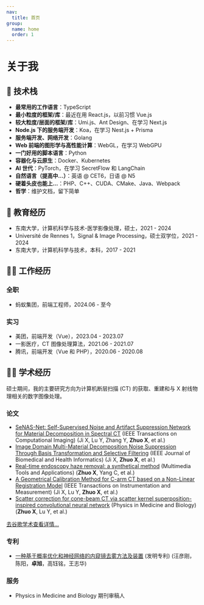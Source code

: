 ```yaml
---
nav:
  title: 首页
group:
  name: home
  order: 1
---
```


# 关于我

<Aboutme></Aboutme>

## 🧭 技术栈

- **最常用的工作语言**：TypeScript
- **最小粒度的框架/库**：最近在用 React.js，以前习惯 Vue.js
- **较大粒度/层面的框架/库**：Umi.js、Ant Design、在学习 Next.js
- **Node.js 下的服务端开发**：Koa，在学习 Nest.js + Prisma
- **服务端开发、网络开发**：Golang
- **Web 前端的图形学与高性能计算**：WebGL，在学习 WebGPU
- **一门好用的脚本语言**：Python
- **容器化与云原生**：Docker、Kubernetes
- **AI 世代**：PyTorch，在学习 SecretFlow 和 LangChain
- **自然语言（提高中…）**：英语 @ CET6，日语 @ N5
- **硬着头皮也能上…**：PHP、C++、CUDA、CMake、Java、Webpack
- **哲学**：维护文档，留下简单

## 📖 教育经历

- 东南大学，计算机科学与技术-医学影像处理，硕士，2021 - 2024
- Université de Rennes 1，Signal & Image Processing，硕士双学位，2021 - 2024
- 东南大学，计算机科学与技术，本科，2017 - 2021

## 🧑‍💻 工作经历

### 全职

- 蚂蚁集团，前端工程师，2024.06 - 至今

### 实习

- 美团，前端开发（Vue），2023.04 - 2023.07
- 一影医疗，CT 图像处理算法，2021.06 - 2021.07
- 腾讯，前端开发（Vue 和 PHP），2020.06 - 2020.08

## 🧑‍🎓 学术经历

硕士期间，我的主要研究方向为计算机断层扫描 (CT) 的获取、重建和与 X 射线物理相关的数字图像处理。

### 论文

- [SeNAS-Net: Self-Supervised Noise and Artifact Suppression Network for Material Decomposition in Spectral CT](https://ieeexplore.ieee.org/abstract/document/10509795) (IEEE Transactions on Computational Imaging) (Ji X, Lu Y, Zhang Y, **Zhuo X**, et al.)
- [Image Domain Multi-Material Decomposition Noise Suppression Through Basis Transformation and Selective Filtering](https://ieeexplore.ieee.org/document/10438845) (IEEE Journal of Biomedical and Health Informatics) (Ji X, **Zhuo X**, et al.)
- [Real-time endoscopy haze removal: a synthetical method](https://link.springer.com/article/10.1007/s11042-023-16375-w) (Multimedia Tools and Applications) (**Zhuo X**, Yang C, et al.)
- [A Geometrical Calibration Method for C-arm CT based on a Non-Linear Registration Model](https://ieeexplore.ieee.org/document/10225596) (IEEE Transactions on Instrumentation and Measurement) (Ji X, Lu Y, **Zhuo X**, et al.)
- [Scatter correction for cone-beam CT via scatter kernel superposition-inspired convolutional neural network](https://iopscience.iop.org/article/10.1088/1361-6560/acbe8f) (Physics in Medicine and Biology) (**Zhuo X**, Lu Y, et al.)

[去谷歌学术查看详情...](https://scholar.google.com/citations?hl=en&user=nWCWwY0AAAAJ)

### 专利

- [一种基于概率优化和神经网络的内窥镜去雾方法及装置](https://xueshu.baidu.com/usercenter/paper/show?paperid=182a0mx0jf410p00c2640gv049758025&site=xueshu_se) (发明专利) (汪彦刚，陈阳，**卓旭**，高钰铭，王志华)

### 服务

- Physics in Medicine and Biology 期刊审稿人
